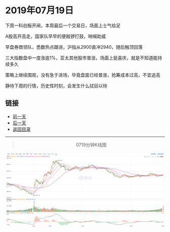 # 2019年07月19日

下周一科创板开闸，本周最后一个交易日，场面上士气给足

A股高开高走，国家队早早的便敲锣打鼓，呐喊助威

早盘券商领队，悉数热点跟进，沪指从2900直冲2940，随后触顶回落

三大指数盘中一度涨逾1%，亚太其他股市普涨，场面上挺喜庆，就是不知道能持续多久

策略上继续围观，没有急于进场，毕竟盘面已经普涨，抢筹成本过高，不宜追高

静待下周的行情，历史性时刻，会发生什么拭目以待



## 链接

- [前一天](https://github.com/gdoggy/investment-diary/blob/master/2019/0718.md)
- [后一天](https://github.com/gdoggy/investment-diary/blob/master/2019/0722.md)
- [返回目录](https://github.com/gdoggy/investment-diary)

------

> <center>0719分钟K线图</center>

![K minute](https://github.com/gdoggy/investment-diary/blob/master/2019/RunChart/0719.png)
